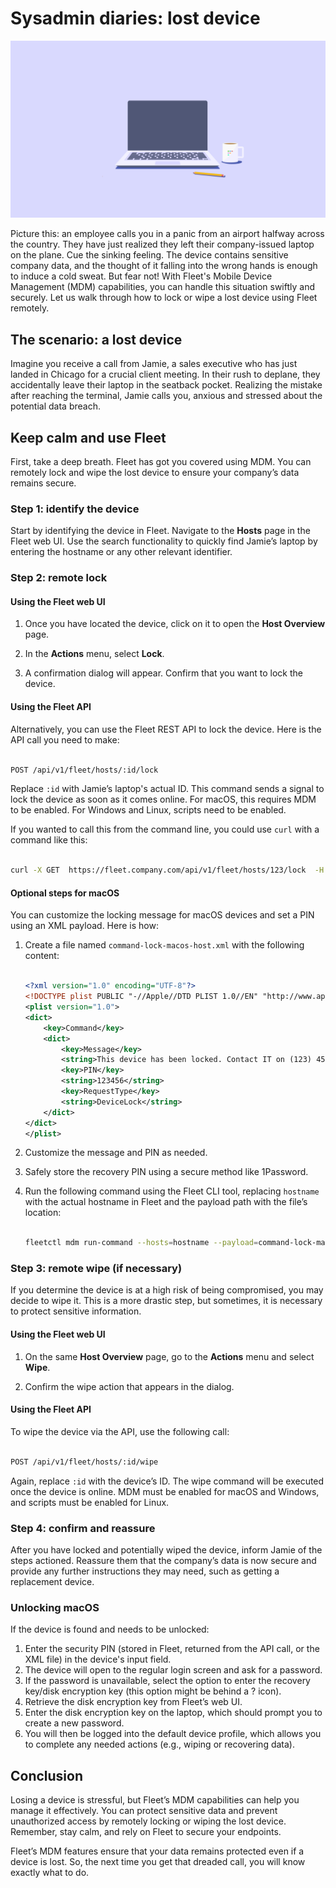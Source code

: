 # Sysadmin diaries: lost device

![Sysadmin diaries: lost device](../website/assets/images/articles/sysadmin-diaries-1600x900@2x.png)

Picture this: an employee calls you in a panic from an airport halfway across the country. They have just realized they left their company-issued laptop on the plane. Cue the sinking feeling. The device contains sensitive company data, and the thought of it falling into the wrong hands is enough to induce a cold sweat. But fear not! With Fleet's Mobile Device Management (MDM) capabilities, you can handle this situation swiftly and securely. Let us walk through how to lock or wipe a lost device using Fleet remotely.


## The scenario: a lost device

Imagine you receive a call from Jamie, a sales executive who has just landed in Chicago for a crucial client meeting. In their rush to deplane, they accidentally leave their laptop in the seatback pocket. Realizing the mistake after reaching the terminal, Jamie calls you, anxious and stressed about the potential data breach.


## Keep calm and use Fleet

First, take a deep breath. Fleet has got you covered using MDM. You can remotely lock and wipe the lost device to ensure your company’s data remains secure.


### Step 1: identify the device

Start by identifying the device in Fleet. Navigate to the **Hosts** page in the Fleet web UI. Use the search functionality to quickly find Jamie’s laptop by entering the hostname or any other relevant identifier.


### Step 2: remote lock


#### Using the Fleet web UI

1. Once you have located the device, click on it to open the **Host Overview** page.

2. In the **Actions** menu, select **Lock**.

3. A confirmation dialog will appear. Confirm that you want to lock the device.


#### Using the Fleet API

Alternatively, you can use the Fleet REST API to lock the device. Here is the API call you need to make:

``` bash

POST /api/v1/fleet/hosts/:id/lock

```

Replace `:id` with Jamie’s laptop's actual ID. This command sends a signal to lock the device as soon as it comes online. For macOS, this requires MDM to be enabled. For Windows and Linux, scripts need to be enabled.

If you wanted to call this from the command line, you could use `curl` with a command like this:

```bash

curl -X GET  https://fleet.company.com/api/v1/fleet/hosts/123/lock  -H "Authorization: Bearer <your_API_key>"

```


#### Optional steps for macOS

You can customize the locking message for macOS devices and set a PIN using an XML payload. Here is how:

1. Create a file named `command-lock-macos-host.xml` with the following content:

    ```xml

    <?xml version="1.0" encoding="UTF-8"?>
    <!DOCTYPE plist PUBLIC "-//Apple//DTD PLIST 1.0//EN" "http://www.apple.com/DTDs/PropertyList-1.0.dtd">
    <plist version="1.0">
    <dict>
        <key>Command</key>
        <dict>
            <key>Message</key>
            <string>This device has been locked. Contact IT on (123) 456-7890.</string>
            <key>PIN</key>
            <string>123456</string>
            <key>RequestType</key>
            <string>DeviceLock</string>
        </dict>
    </dict>
    </plist>

    ```

2. Customize the message and PIN as needed.

3. Safely store the recovery PIN using a secure method like 1Password.

4. Run the following command using the Fleet CLI tool, replacing `hostname` with the actual hostname in Fleet and the payload path with the file’s location:

    ```bash

    fleetctl mdm run-command --hosts=hostname --payload=command-lock-macos-host.xml

    ```


### Step 3: remote wipe (if necessary)

If you determine the device is at a high risk of being compromised, you may decide to wipe it. This is a more drastic step, but sometimes, it is necessary to protect sensitive information.


#### Using the Fleet web UI

1. On the same **Host Overview** page, go to the **Actions** menu and select **Wipe**.

2. Confirm the wipe action that appears in the dialog.


#### Using the Fleet API

To wipe the device via the API, use the following call:

```bash

POST /api/v1/fleet/hosts/:id/wipe

```

Again, replace `:id` with the device’s ID. The wipe command will be executed once the device is online. MDM must be enabled for macOS and Windows, and scripts must be enabled for Linux.


### Step 4: confirm and reassure

After you have locked and potentially wiped the device, inform Jamie of the steps actioned. Reassure them that the company’s data is now secure and provide any further instructions they may need, such as getting a replacement device.


### Unlocking macOS

If the device is found and needs to be unlocked:



1. Enter the security PIN (stored in Fleet, returned from the API call, or the XML file) in the device's input field.
2. The device will open to the regular login screen and ask for a password.
3. If the password is unavailable, select the option to enter the recovery key/disk encryption key (this option might be behind a ? icon).
4. Retrieve the disk encryption key from Fleet’s web UI.
5. Enter the disk encryption key on the laptop, which should prompt you to create a new password.
6. You will then be logged into the default device profile, which allows you to complete any needed actions (e.g., wiping or recovering data).


## Conclusion

Losing a device is stressful, but Fleet’s MDM capabilities can help you manage it effectively. You can protect sensitive data and prevent unauthorized access by remotely locking or wiping the lost device. Remember, stay calm, and rely on Fleet to secure your endpoints.

Fleet’s MDM features ensure that your data remains protected even if a device is lost. So, the next time you get that dreaded call, you will know exactly what to do.





<meta name="articleTitle" value="Sysadmin diaries: lost device">
<meta name="authorFullName" value="JD Strong">
<meta name="authorGitHubUsername" value="spokanemac">
<meta name="category" value="guides">
<meta name="publishedOn" value="2024-07-09">
<meta name="articleImageUrl" value="../website/assets/images/articles/sysadmin-diaries-1600x900@2x.png">
<meta name="description" value="In this sysadmin diary, we explore what actions can be taken with Fleet when a device is lost.">
